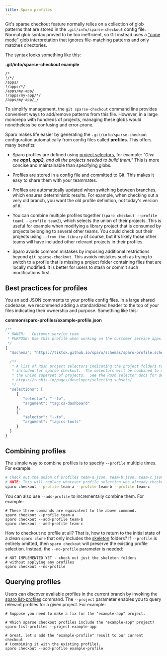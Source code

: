 ```yaml
---
title: Sparo profiles
---
```


Git's sparse checkout feature normally relies on a collection of glob patterns that are stored in the `.git/info/sparse-checkout` config file.  Normal glob syntax proved to be too inefficient, so Git instead uses a ["cone mode"](https://git-scm.com/docs/git-sparse-checkout#_internalsnon_cone_problems) glob interpretation that ignores file-matching patterns and only matches directories.

The syntax looks something like this:

**.git/info/sparse-checkout  example**
```
/*
!/*/
/apps/
!/apps/*/
/apps/my-app/
!/apps/my-app/*/
/apps/my-app/_/
```

To simplify management, the `git sparse-checkout` command line provides convenient ways to add/remove patterns from this file.  However, in a large monorepo with hundreds of projects, managing these globs would nonetheless be confusing and error-prone.

Sparo makes life easier by generating the `.git/info/sparse-checkout` configuration automatically from config files called **profiles.**  This offers many benefits:

- Sparo profiles are defined using [project selectors](https://rushjs.io/pages/developer/selecting_subsets/#--to), for example: _"Give me **app1**, **app2**, and all the projects needed to build them."_ This is more concise and maintainable than specifying globs.

- Profiles are stored in a config file and committed to Git.  This makes it easy to share them with your teammates.

- Profiles are automatically updated when switching between branches, which ensures deterministic results.  For example, when checking out a very old branch, you want the old profile definition, not today's version of it.

- You can combine multiple profiles together (`sparo checkout --profile team1 --profile team2`), which selects the union of their projects.  This is useful for example when modifying a library project that is consumed by projects belonging to several other teams.  You could check out their projects using `--from the-library` of course, but it's likely those other teams will have included other relevant projects in their profiles.

- Sparo avoids common mistakes by imposing additional restrictions beyond `git sparse-checkout`.  This avoids mistakes such as trying to switch to a profile that is missing a project folder containing files that are locally modified. It is better for users to stash or commit such modifications first.

## Best practices for profiles

You an add JSON comments to your profile config files.  In a large shared codebase, we recommend adding a standardized header to the top of your files indicating their ownership and purpose.  Something like this:

**common/sparo-profiles/example-profile.json**
```js
/**
 * OWNER:   Customer service team
 * PURPOSE: Use this profile when working on the customer service apps.
 */
{
  "$schema": "https://tiktok.github.io/sparo/schemas/sparo-profile.schema.json",

  /**
   * A list of Rush project selectors indicating the project folders to be
   * included for sparse checkout.  The selectors will be combined to make
   * the union superset of projects.  See the Rush selector docs for details:
   * https://rushjs.io/pages/developer/selecting_subsets/
   */
  "selections": [
     {
        "selector": "--to",
        "argument": "tag:cs-dashboard"
     },
     {
        "selector": "--to",
        "argument": "tag:cs-tools"
     }
  ]
}
```

## Combining profiles

The simple way to combine profiles is to specify `--profile` multiple times.  For example:

```sh
# Check out the union of profiles team-a.json, team-b.json, team-c.json
# NOTE: This will replace whatever profile selection was already checked out.
sparo checkout --profile team-a --profile team-b --profile team-c
```

You can also use `--add-profile` to incrementally combine them.  For example:

```shell
# These three commands are equivalent to the above command.
sparo checkout --profile team-a
sparo checkout --add-profile team-b
sparo checkout --add-profile team-c
```

How to checkout no profile at all? That is, how to return to the initial state of a clean `sparo clone` that only includes the [skeleton](../reference/skeleton_folders.md) folders?  If `--profile` is entirely omitted, then `sparo checkout` will preserve the existing profile selection.  Instead, the `--no-profile` parameter is needed:

```shell
# NOT IMPLEMENTED YET - check out just the skeleton folders
# without applying any profiles
sparo checkout --no-profile
```


## Querying profiles

Users can discover available profiles in the current branch by invoking the [sparo list-profiles](../commands/sparo_list-profiles) command.  The `--project` parameter enables you to query relevant profiles for a given project.  For example:

```shell
# Suppose you need to make a fix for the "example-app" project.

# Which sparse checkout profiles include the "example-app" project?
sparo list-profiles --project example-app

# Great, let's add the "example-profile" result to our current checkout
# (combining it with the existing profile).
sparo checkout --add-profile example-profile
```
